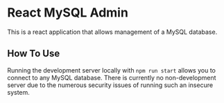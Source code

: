 # React MySQL Admin

This is a react application that allows management of a MySQL database.

## How To Use
Running the development server locally with `npm run start` allows you to
connect to any MySQL database. There is currently no non-development server due
to the numerous security issues of running such an insecure system.
